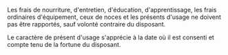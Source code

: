 Les frais de nourriture, d'entretien, d'éducation, d'apprentissage, les frais ordinaires d'équipement, ceux de noces et les présents d'usage ne doivent pas être rapportés, sauf volonté contraire du disposant.

Le caractère de présent d'usage s'apprécie à la date où il est consenti et compte tenu de la fortune du disposant.
